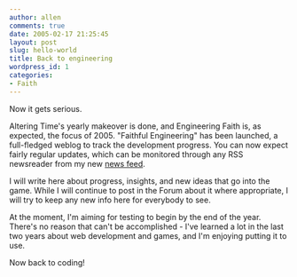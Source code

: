 ```yaml
---
author: allen
comments: true
date: 2005-02-17 21:25:45
layout: post
slug: hello-world
title: Back to engineering
wordpress_id: 1
categories:
- Faith
---
```


Now it gets serious.

Altering Time's yearly makeover is done, and Engineering Faith is, as expected, the focus of 2005. "Faithful Engineering" has been launched, a full-fledged weblog to track the development progress. You can now expect fairly regular updates, which can be monitored through any RSS newsreader from my new [news feed](feed:http://www.alteringtime.com/faith/wp-rss2.php).

I will write here about progress, insights, and new ideas that go into the game. While I will continue to post in the Forum about it where appropriate, I will try to keep any new info here for everybody to see.

At the moment, I'm aiming for testing to begin by the end of the year. There's no reason that can't be accomplished - I've learned a lot in the last two years about web development and games, and I'm enjoying putting it to use.

Now back to coding!

